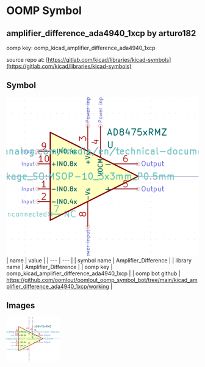 # OOMP Symbol  
## amplifier_difference_ada4940_1xcp  by arturo182  
  
oomp key: oomp_kicad_amplifier_difference_ada4940_1xcp  
  
source repo at: [https://gitlab.com/kicad/libraries/kicad-symbols](https://gitlab.com/kicad/libraries/kicad-symbols)  
## Symbol  
  
[![working.png](working_600.png)](working.png)  
| name | value | 
| --- | --- | 
| symbol name | Amplifier_Difference | 
| library name | Amplifier_Difference | 
| oomp key | oomp_kicad_amplifier_difference_ada4940_1xcp | 
| oomp bot github | https://github.com/oomlout/oomlout_oomp_symbol_bot/tree/main/kicad_amplifier_difference_ada4940_1xcp/working | 
## Images  
  
[![working.png](working_140.png)](working.png)  
